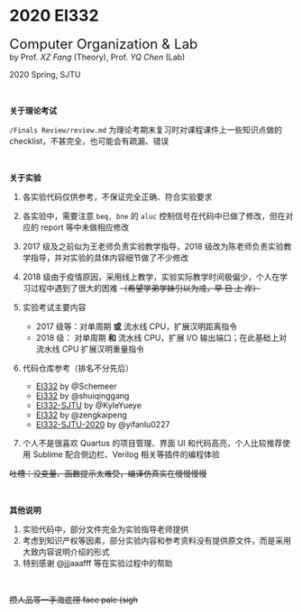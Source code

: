 # 2020 EI332
<font size="5">Computer Organization & Lab</font>  
by Prof. *XZ Fang* (Theory), Prof. *YQ Chen* (Lab)

2020 Spring, SJTU



<br>

**关于理论考试**

`/Finals Review/review.md` 为理论考期末复习时对课程课件上一些知识点做的 checklist，不甚完全，也可能会有疏漏、错误




<br>

**关于实验**

1. 各实验代码仅供参考，不保证完全正确、符合实验要求
2. 各实验中，需要注意 `beq, bne` 的 `aluc` 控制信号在代码中已做了修改，但在对应的 report 等中未做相应修改
3. 2017 级及之前似为王老师负责实验教学指导，2018 级改为陈老师负责实验教学指导，并对实验的具体内容细节做了不少修改
4. 2018 级由于疫情原因，采用线上教学，实验实际教学时间极偏少，个人在学习过程中遇到了很大的困难 ~~（希望学弟学妹引以为戒，早 日 上 岸）~~
5. 实验考试主要内容

    + 2017 级等：对单周期 **或** 流水线 CPU，扩展汉明距离指令
    + 2018 级： 对单周期 **和** 流水线 CPU，扩展 I/O 输出端口；在此基础上对流水线 CPU 扩展汉明重量指令

6. 代码仓库参考（排名不分先后）

    * [EI332](https://github.com/Schemeer/EI332) by @Schemeer
    * [EI332](https://github.com/shuiqinggang/EI332) by @shuiqinggang
    * [EI332-SJTU](https://github.com/KyleYueye/EI332-SJTU) by @KyleYueye
    * [EI332](https://github.com/zengkaipeng/EI332) by @zengkaipeng
    * [EI332-SJTU-2020](https://github.com/yifanlu0227/EI332-SJTU-2020) by @yifanlu0227

7. 个人不是很喜欢 Quartus 的项目管理、界面 UI 和代码高亮，个人比较推荐使用 Sublime 配合侧边栏、Verilog 相关等插件的编程体验

~~吐槽：没变量、函数提示太难受，编译仿真实在慢慢慢慢~~




<br>


**其他说明**

1. 实验代码中，部分文件完全为实验指导老师提供
2. 考虑到知识产权等因素，部分实验内容和参考资料没有提供原文件，而是采用大致内容说明介绍的形式
3. 特别感谢 @jjjaaafff 等在实验过程中的帮助

<br>

~~攒人品等一手海底捞 face pale (sigh~~ 